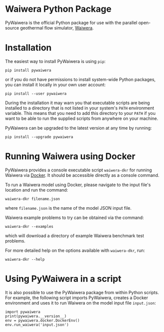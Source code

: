 Waiwera Python Package
======================

PyWaiwera is the official Python package for use with the parallel open-source geothermal flow simulator, [Waiwera](https://waiwera.github.io/).

# Installation

The easiest way to install PyWaiwera is using `pip`:

    pip install pywaiwera

or if you do not have permissions to install system-wide Python packages, you can install it locally in your own user account:

    pip install --user pywaiwera

During the installation it may warn you that executable scripts are being installed to a directory that is not listed in your system's ``PATH`` environment variable. This means that you need to add this directory to your ``PATH`` if you want to be able to run the supplied scripts from anywhere on your machine.

PyWaiwera can be upgraded to the latest version at any time by running:

    pip install --upgrade pywaiwera

# Running Waiwera using Docker

PyWaiwera provides a console executable script `waiwera-dkr` for running Waiwera via [Docker](https://www.docker.com/).  It should be accessible directly as a console command.

To run a Waiwera model using Docker, please navigate to the input file's location and run the command:

    waiwera-dkr filename.json

where `filename.json` is the name of the model JSON input file.

Waiwera example problems to try can be obtained via the command:

    waiwera-dkr --examples

which will download a directory of example Waiwera benchmark test problems.

For more detailed help on the options available with `waiwera-dkr`, run:

    waiwera-dkr --help

# Using PyWaiwera in a script

It is also possible to use the PyWaiwera package from within Python scripts. For example, the following script imports PyWaiwera, creates a Docker environment and uses it to run Waiwera on the model input file `input.json`:

    import pywaiwera
    print(pywaiwera.__version__)
    env = pywaiwera.docker.DockerEnv()
    env.run_waiwera('input.json')
